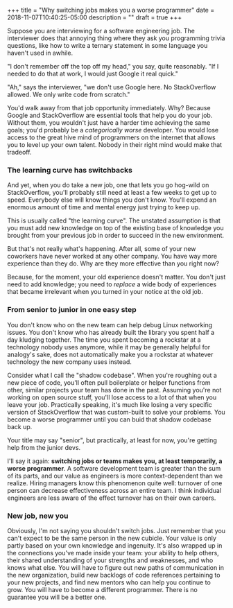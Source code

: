 +++
title = "Why switching jobs makes you a worse programmer"
date = 2018-11-07T10:40:25-05:00
description = ""
draft = true
+++

Suppose you are interviewing for a software engineering job. The interviewer does that annoying thing where they ask you programming trivia questions, like how to write a ternary statement in some language you haven't used in awhile.

"I don't remember off the top off my head," you say, quite reasonably. "If I needed to do that at work, I would just Google it real quick."

"Ah," says the interviewer, "we don't use Google here. No StackOverflow allowed. We only write code from scratch."

You'd walk away from that job opportunity immediately. Why? Because Google and StackOverflow are essential tools that help you do your job. Without them, you wouldn't just have a harder time achieving the same goals; you'd probably be a *categorically worse* developer. You would lose access to the great hive mind of programmers on the internet that allows you to level up your own talent. Nobody in their right mind would make that tradeoff.

### The learning curve has switchbacks

And yet, when you do take a new job, one that lets you go hog-wild on StackOverflow, you'll probably still need at least a few weeks to get up to speed. Everybody else will know things you don't know. You'll expend an enormous amount of time and mental energy just trying to keep up.

This is usually called "the learning curve". The unstated assumption is that you must add new knowledge on top of the existing base of knowledge you brought from your previous job in order to succeed in the new environment.

But that's not really what's happening. After all, some of your new coworkers have never worked at any other company. You have way more experience than they do. Why are they more effective than you right now?

Because, for the moment, your old experience doesn't matter. You don't just need to add knowledge; you need to *replace* a wide body of experiences that became irrelevant when you turned in your notice at the old job.

### From senior to junior in one easy step

You don't know who on the new team can help debug Linux networking issues. You don't know who has already built the library you spent half a day kludging together. The time you spent becoming a rockstar at a technology nobody uses anymore, while it may be generally helpful for analogy's sake, does not automatically make you a rockstar at whatever technology the new company uses instead. 

Consider what I call the "shadow codebase". When you're roughing out a new piece of code, you'll often pull boilerplate or helper functions from other, similar projects your team has done in the past. Assuming you're not working on open source stuff, you'll lose access to a lot of that when you leave your job. Practically speaking, it's much like losing a very specific version of StackOverflow that was custom-built to solve your problems. You become a worse programmer until you can buid that shadow codebase back up.

Your title may say "senior", but practically, at least for now, you're getting help from the junior devs.

I'll say it again: **switching jobs or teams makes you, at least temporarily, a worse programmer**. A software development team is greater than the sum of its parts, and our value as engineers is more context-dependent than we realize. Hiring managers know this phenomenon quite well: turnover of one person can decrease effectiveness across an entire team. I think individual engineers are less aware of the effect turnover has on their own careers.

### New job, new you

Obviously, I'm not saying you shouldn't switch jobs. Just remember that you can't expect to be the same person in the new cubicle. Your value is only partly based on your own knowledge and ingenuity. It's also wrapped up in the connections you've made inside your team: your ability to help others, their shared understanding of your strengths and weaknesses, and who knows what else. You will have to figure out new paths of communication in the new organization, build new backlogs of code references pertaining to your new projects, and find new mentors who can help you continue to grow. You will have to become a different programmer. There is no guarantee you will be a better one.